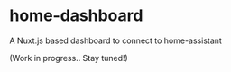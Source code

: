 # home-dashboard
A Nuxt.js based dashboard to connect to home-assistant

(Work in progress.. Stay tuned!)
